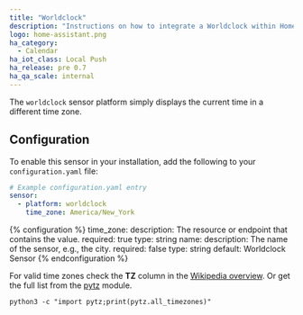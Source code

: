 ```yaml
---
title: "Worldclock"
description: "Instructions on how to integrate a Worldclock within Home Assistant."
logo: home-assistant.png
ha_category:
  - Calendar
ha_iot_class: Local Push
ha_release: pre 0.7
ha_qa_scale: internal
---
```


The `worldclock` sensor platform simply displays the current time in a different time zone.

## Configuration

To enable this sensor in your installation, add the following to your `configuration.yaml` file:

```yaml
# Example configuration.yaml entry
sensor:
  - platform: worldclock
    time_zone: America/New_York
```

{% configuration %}
time_zone:
  description: The resource or endpoint that contains the value.
  required: true
  type: string
name:
  description: The name of the sensor, e.g., the city.
  required: false
  type: string
  default: Worldclock Sensor
{% endconfiguration %}

For valid time zones check the **TZ** column in the [Wikipedia overview](https://en.wikipedia.org/wiki/List_of_tz_database_time_zones). Or get the full list from the [pytz](https://pypi.python.org/pypi/pytz) module.

```shell
python3 -c "import pytz;print(pytz.all_timezones)"
```
